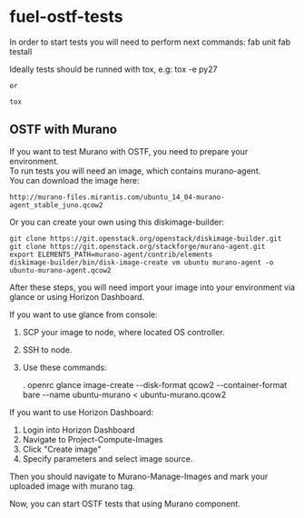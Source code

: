 fuel-ostf-tests
===============

In order to start tests you will need to perform next commands:
    fab unit
    fab testall

Ideally tests should be runned with tox, e.g:
    tox -e py27

    or

    tox

OSTF with Murano
----------------

If you want to test Murano with OSTF, you need to prepare your environment.  
To run tests you will need an image, which contains murano-agent.  
You can download the image here:  

    http://murano-files.mirantis.com/ubuntu_14_04-murano-agent_stable_juno.qcow2
    
Or you can create your own using this diskimage-builder:  

    git clone https://git.openstack.org/openstack/diskimage-builder.git
    git clone https://git.openstack.org/stackforge/murano-agent.git
    export ELEMENTS_PATH=murano-agent/contrib/elements
    diskimage-builder/bin/disk-image-create vm ubuntu murano-agent -o ubuntu-murano-agent.qcow2
  
After these steps, you will need import your image into your environment via  
glance or using Horizon Dashboard.

If you want to use glance from console:  
1. SCP your image to node, where located OS controller.
2. SSH to node. 
3. Use these commands:  
    
    . openrc
    glance image-create --disk-format qcow2 --container-format bare --name ubuntu-murano < ubuntu-murano.qcow2
    
If you want to use Horizon Dashboard:  
1. Login into Horizon Dashboard  
2. Navigate to Project-Compute-Images  
3. Click "Create image"  
4. Specify parameters and select image source.

Then you should navigate to Murano-Manage-Images and mark your uploaded image 
with murano tag.

Now, you can start OSTF tests that using Murano component.
